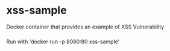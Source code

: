 # xss-sample
Docker container that provides an example of XSS Vulnerability

###

Run with 'docker run -p 8080:80 xss-sample'
